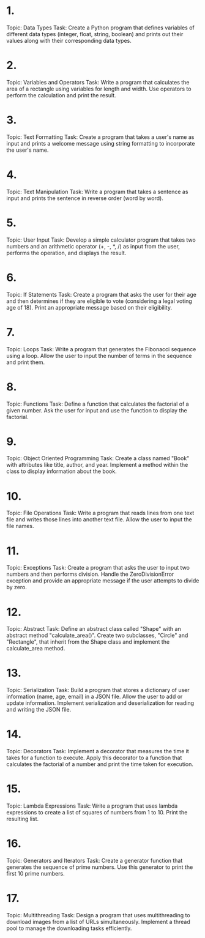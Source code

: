 # 1.

Topic: Data Types
Task: Create a Python program that defines variables of different data types (integer, float, string, boolean) and prints out their values along with their corresponding data types.
# 2.

Topic: Variables and Operators
Task: Write a program that calculates the area of a rectangle using variables for length and width. Use operators to perform the calculation and print the result.
# 3.

Topic: Text Formatting
Task: Create a program that takes a user's name as input and prints a welcome message using string formatting to incorporate the user's name.
# 4.

Topic: Text Manipulation
Task: Write a program that takes a sentence as input and prints the sentence in reverse order (word by word).
# 5.

Topic: User Input
Task: Develop a simple calculator program that takes two numbers and an arithmetic operator (+, -, *, /) as input from the user, performs the operation, and displays the result.
# 6.

Topic: If Statements
Task: Create a program that asks the user for their age and then determines if they are eligible to vote (considering a legal voting age of 18). Print an appropriate message based on their eligibility.
# 7.

Topic: Loops
Task: Write a program that generates the Fibonacci sequence using a loop. Allow the user to input the number of terms in the sequence and print them.
# 8.

Topic: Functions
Task: Define a function that calculates the factorial of a given number. Ask the user for input and use the function to display the factorial.
# 9.

Topic: Object Oriented Programming
Task: Create a class named "Book" with attributes like title, author, and year. Implement a method within the class to display information about the book.
# 10.

Topic: File Operations
Task: Write a program that reads lines from one text file and writes those lines into another text file. Allow the user to input the file names.
# 11.

Topic: Exceptions
Task: Create a program that asks the user to input two numbers and then performs division. Handle the ZeroDivisionError exception and provide an appropriate message if the user attempts to divide by zero.
# 12.

Topic: Abstract
Task: Define an abstract class called "Shape" with an abstract method "calculate_area()". Create two subclasses, "Circle" and "Rectangle", that inherit from the Shape class and implement the calculate_area method.
# 13.

Topic: Serialization
Task: Build a program that stores a dictionary of user information (name, age, email) in a JSON file. Allow the user to add or update information. Implement serialization and deserialization for reading and writing the JSON file.
# 14.

Topic: Decorators
Task: Implement a decorator that measures the time it takes for a function to execute. Apply this decorator to a function that calculates the factorial of a number and print the time taken for execution.
# 15.

Topic: Lambda Expressions
Task: Write a program that uses lambda expressions to create a list of squares of numbers from 1 to 10. Print the resulting list.
# 16.

Topic: Generators and Iterators
Task: Create a generator function that generates the sequence of prime numbers. Use this generator to print the first 10 prime numbers.
# 17.

Topic: Multithreading
Task: Design a program that uses multithreading to download images from a list of URLs simultaneously. Implement a thread pool to manage the downloading tasks efficiently.